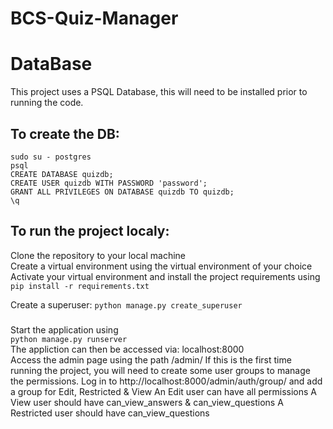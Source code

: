 # BCS-Quiz-Manager

# DataBase
This project uses a PSQL Database, this will need to be installed prior to running the code.

## To create the DB:
`sudo su - postgres`\
`psql`\
`CREATE DATABASE quizdb;`\
`CREATE USER quizdb WITH PASSWORD 'password';`\
`GRANT ALL PRIVILEGES ON DATABASE quizdb TO quizdb;`\
`\q`

## To run the project localy:
Clone the repository to your local machine \
Create a virtual environment using the virtual environment of your choice \
Activate your virtual environment and install the project requirements using \
`pip install -r requirements.txt`

Create a superuser:
`python manage.py create_superuser`

###
Start the application using \
`python manage.py runserver` \
The appliction can then be accessed via: localhost:8000 \
Access the admin page using the path /admin/
If this is the first time running the project, you will need to create some user groups to manage the permissions. 
Log in to http://localhost:8000/admin/auth/group/ and add a group for Edit, Restricted & View
An Edit user can have all permissions
A View user should have can_view_answers & can_view_questions
A Restricted user should have can_view_questions
